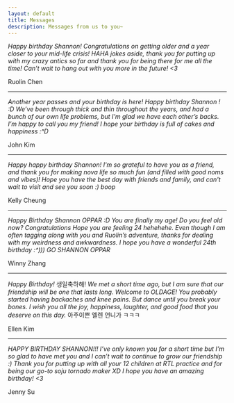```yaml
---
layout: default
title: Messages
description: Messages from us to you~
---
```

_Happy birthday Shannon! Congratulations on getting older and a year closer to your mid-life crisis! HAHA jokes aside, thank you for putting up with my crazy antics so far and thank you for being there for me all the time! Can’t wait to hang out with you more in the future! <3_

Ruolin Chen

***

_Another year passes and your birthday is here! Happy birthday Shannon ! :D
We’ve been through thick and thin throughout the years, and had a bunch of our own life problems, but I’m glad we have each other’s backs. I’m happy to call you my friend! I hope your birthday is full of cakes and happiness :^D_

John Kim

***

_Happy happy birthday Shannon! I'm so grateful to have you as a friend, and thank you for making nova life so much fun (and filled with good noms and vibes)! Hope you have the best day with friends and family, and can't wait to visit and see you soon :) boop_

Kelly Cheung

***

_Happy Birthday Shannon OPPAR :D You are finally my age! Do you feel old now? Congratulations Hope you are feeling 24 hehehehe. Even though I am often tagging along with you and Ruolin’s adventure, thanks for dealing with my weirdness and awkwardness. I hope you have a wonderful 24th birthday :^)))  GO SHANNON OPPAR_

Winny Zhang

***

_Happy Birthday!_ 생일축하해! _We met a short time ago, but I am sure that our friendship will be one that lasts long. Welcome to OLDAGE! You probably started having backaches and knee pains. But dance until you break your bones. I wish you all the joy, happiness, laughter, and good food that you deserve on this day._ 아주이쁜 엘렌 언니가 ㅋㅋㅋ 

Ellen Kim

***

_HAPPY BIRTHDAY SHANNON!!! I’ve only known you for a short time but I’m so glad to have met you and I can’t wait to continue to grow our friendship :) Thank you for putting up with all your 12 children at RTL practice and for being our go-to soju tornado maker XD I hope you have an amazing birthday! <3_

Jenny Su
